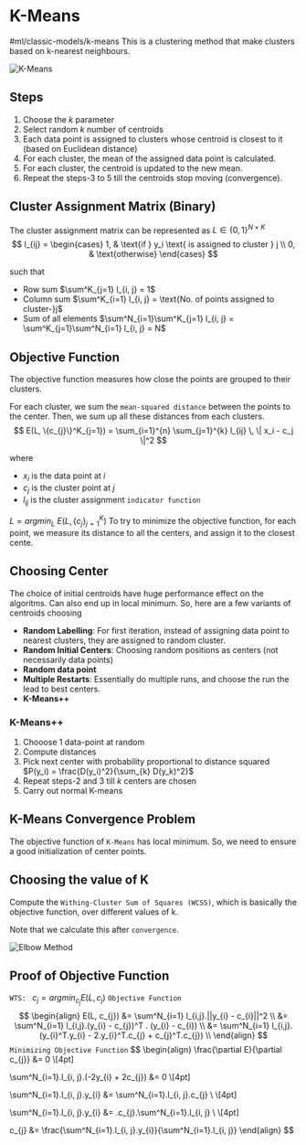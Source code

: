 # K-Means
#ml/classic-models/k-means
This is a clustering method that make clusters based on k-nearest neighbours.

![K-Means](https://media.geeksforgeeks.org/wp-content/uploads/20190812011831/Screenshot-2019-08-12-at-1.09.42-AM.png)

## Steps

1. Choose the $k$ parameter
2. Select random $k$ number of centroids
3. Each data point is assigned to clusters whose centroid is closest to it (based on Euclidean distance)
4. For each cluster, the mean of the assigned data point is calculated.
5. For each cluster, the centroid is updated to the new mean.
6. Repeat the steps-3 to 5 till the centroids stop moving (convergence).

## Cluster Assignment Matrix (Binary)
The cluster assignment matrix can be represented as $L \in \{0, 1\}^{N \times K}$ 
$$
l_{ij} =
\begin{cases}
1, & \text{if } y_i \text{ is assigned to cluster } j \\
0, & \text{otherwise}
\end{cases}
$$

such that 
- Row sum $\sum^K_{j=1} l_{i, j} = 1$
- Column sum $\sum^K_{i=1} l_{i, j} = \text{No. of points assigned to cluster-}j$
- Sum of all elements $\sum^N_{i=1}\sum^K_{j=1} l_{i, j} = \sum^K_{j=1}\sum^N_{i=1} l_{i, j} = N$

## Objective Function
The objective function measures how close the points are grouped to their clusters.

For each cluster, we sum the `mean-squared distance` between the points to the center.
Then, we sum up all these distances from each clusters.
$$
E(L, \{c_{j}\}^K_{j=1}) = \sum_{i=1}^{n} \sum_{j=1}^{k} l_{ij} \, \| x_i - c_j \|^2
$$

where
- $x_{i}$ is the data point at $i$
- $c_{j}$ is the cluster point at $j$
- $l_{ij}$ is the cluster assignment `indicator function`

$L = argmin_{L} \ E(L, \{c_{j}\}^K_{j=1})$ 
To try to minimize the objective function, for each point, we measure its distance to all the centers, and assign it to the closest cente.

## Choosing Center
The choice of initial centroids have huge performance effect on the algoritms.
Can also end up in local minimum.
So, here are a few variants of centroids choosing
- **Random Labelling**: For first iteration, instead of assigning data point to nearest clusters, they are assigned to random cluster.
- **Random Initial Centers**: Choosing random positions as centers (not necessarily data points)
- **Random data point**
- **Multiple Restarts**: Essentially do multiple runs, and choose the run the lead to best centers.
- **K-Means++**

### K-Means++
1. Chooose 1 data-point at random
2. Compute distances
3. Pick next center with probability proportional to distance squared
   $P(y_i) = \frac{D(y_i)^2}{\sum_{k} D(y_k)^2}$
4. Repeat steps-2 and 3 till $k$ centers are chosen
5. Carry out normal K-means

## K-Means Convergence Problem
The objective function of `K-Means` has local minimum.
So, we need to ensure a good initialization of center points.

## Choosing the value of K
Compute the `Withing-Cluster Sum of Squares (WCSS)`, which is basically the objective function, over different values of k.

Note that we calculate this after `convergence`.

![Elbow Method](https://miro.medium.com/v2/resize:fit:1340/1*BKKH21zsY1vAomA7FxQGHg.png)


## Proof of Objective Function
`WTS: ` $c_{j} = argmin_{c_{j}}E(L, c_{j})$
`Objective Function`
$$
\begin{align}
E(L, c_{j})  
&= \sum^N_{i=1} l_{i,j}.||y_{i} - c_{i}||^2  \\
&= \sum^N_{i=1} l_{i,j}.(y_{i} - c_{j})^T . (y_{i} - c_{i}) \\
&= \sum^N_{i=1} l_{i,j}.(y_{i}^T.y_{i} - 2.y_{i}^T.c_{j} + c_{j}^T.c_{j}) \\
\end{align}
$$
`Minimizing Objective Function`
$$
\begin{align}
\frac{\partial E}{\partial c_{j}} &= 0 \\[4pt] 

\sum^N_{i=1}.l_{i, j}.(-2y_{i} + 2c_{j}) &= 0 \\[4pt] 

\sum^N_{i=1}.l_{i, j}.y_{i} &= \sum^N_{i=1}.l_{i, j}.c_{j}  \\
\\[4pt]

\sum^N_{i=1}.l_{i, j}.y_{i} &= .c_{j}.\sum^N_{i=1}.l_{i, j}  \\
\\[4pt]

c_{j} &= \frac{\sum^N_{i=1}.l_{i, j}.y_{i}}{\sum^N_{i=1}.l_{i, j}}
\end{align}
$$

